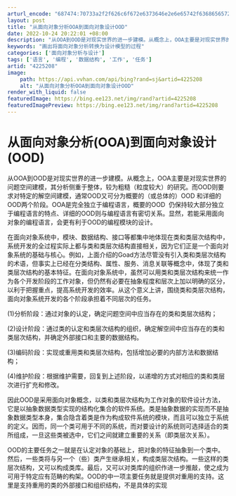 ```yaml
---
arturl_encode: "687474:70733a2f2f626c6f672e6373646e2e6e65742f636865657273:752f61727469636c652f64657461696c732f34323235323038"
layout: post
title: "从面向对象分析OOA到面向对象设计OOD"
date: 2022-10-24 20:22:01 +08:00
description: "从OOA到OOD是对现实世界的进一步建模。从概念上，OOA主要是对现实世界的问题空间建模，其分析侧重"
keywords: "画出将面向对象分析转换为设计模型的过程"
categories: ['面向对象分析与设计']
tags: ['语言', '编程', '数据结构', '工作', '任务']
artid: "4225208"
image:
    path: https://api.vvhan.com/api/bing?rand=sj&artid=4225208
    alt: "从面向对象分析OOA到面向对象设计OOD"
render_with_liquid: false
featuredImage: https://bing.ee123.net/img/rand?artid=4225208
featuredImagePreview: https://bing.ee123.net/img/rand?artid=4225208
---
```


# 从面向对象分析(OOA)到面向对象设计(OOD)

从OOA到OOD是对现实世界的进一步建模。从概念上，OOA主要是对现实世界的问题空间建模，其分析侧重于整体，较为粗糙（粒度较大）的研究。而OOD则要求对特定的解空间建模，通常OOD又可分为概要的（或总体的）OOD 和详细的OOD两个阶段。OOA是完全独立于编程语言，概要的OOD  仍保持较大部分独立于编程语言的特点、详细的OOD则与编程语言有密切关系。显然，若能采用面向对象的编程语言，会更有利于OOD的编程模块的设计。

在面向对象系统中，模块、数据结构、接口等都集中地体现在类和类层次结构中，系统开发的全过程实际上都与类和类层次结构直接相关，因为它们正是一个面向对象系统的基础与核心。例如，上面介绍的Goad方法尽管没有引入类和类层次结构的术语，但事实上已经在分类结构、属性、服务、消息关联等概念中，体现了类和类层次结构的基本特征。在面向对象系统中，虽然可以用类和类层次结构来统一作为各个开发阶段的工作对象，但仍然有必要在抽象程度和层次上加以明确的区分，以利于把握重点，提高系统开发的效率。从这个意义上讲，围绕类和类层次结构，面向对象系统开发的各个阶段承担着不同层次的任务。

(1)分析阶段：通过对象的认定，确定问题空间中应当存在的类和类层次结构；
  
(2)设计阶段：通过类的认定和类层次结构的组织，确定解空间中应当存在的类和类层次结构，并确定外部接口和主要的数据结构。
  
(3)编码阶段：实现或重用类和类层次结构，包括增加必要的内部方法和数据结构；
  
(4)维护阶段：根据维护需要，回复到上述阶段，以递增的方式对相应的类和类层次进行扩充和修改。

因此OOD是采用面向对象概念，以类和类层次结构为工作对象的软件设计方法，它是以抽象数据类型实现的结构化集合的软件系统。类是抽象数据的实现而不是抽象数据类型本身，集合隐含着类是作为构成软件系统的模块，而且可以独立于系统的定义。因而，同一个类可用于不同的系统，而对要设计的系统则可选择适合的类所组成，一旦这些类被选中，它们之间就建立重要的关系（即类层次关系）。

OOD的主要任务之一就是在认定对象的基础上，把对象的特征抽象到一个类中。然后，一些类将与另一个（些）类产生继承相关，构成类层次结构。一些这样的类层次结构，又可以构成类库。最后，又可以对类库的组织作进一步推敲，使之成为可用于特定应有范畴的构架。OOD的中一项主要任务就是提供对重用的支持。这里是支持重用的类的外部接口和组织结构，不是具体的实现